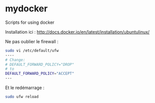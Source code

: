 mydocker
========

Scripts for using docker

Installation ici : http://docs.docker.io/en/latest/installation/ubuntulinux/

Ne pas oublier le firewall :

```bash
sudo vi /etc/default/ufw
----
# Change:
# DEFAULT_FORWARD_POLICY="DROP"
# to
DEFAULT_FORWARD_POLICY="ACCEPT"
---
```

Et le redémarrage :
```bash
sudo ufw reload
```
